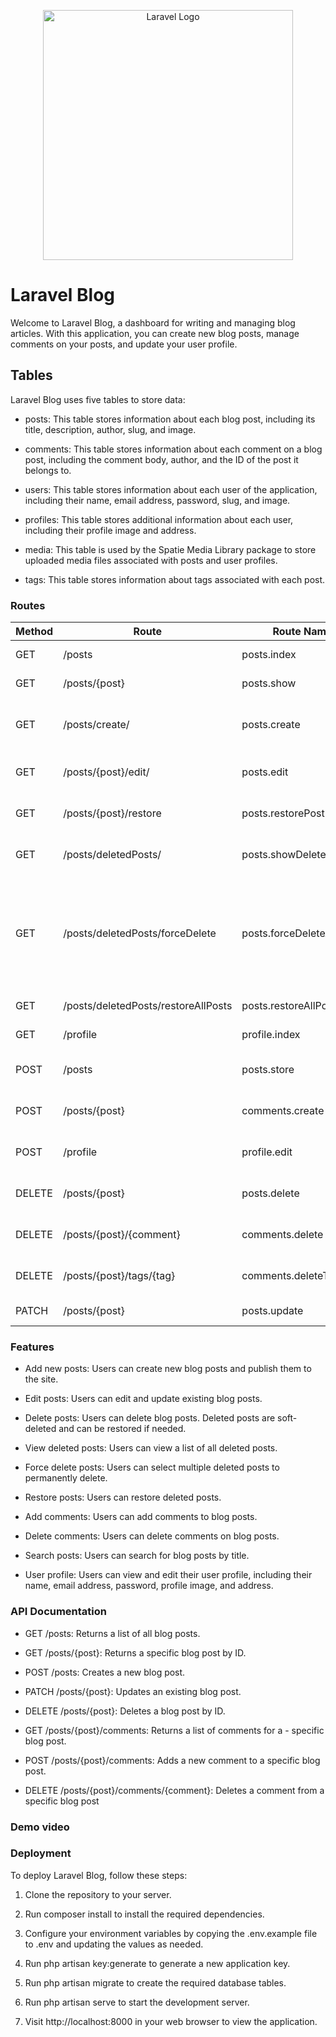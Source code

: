 <p align="center"><a href="https://laravel.com" target="_blank"><img src="https://raw.githubusercontent.com/laravel/art/master/logo-lockup/5%20SVG/2%20CMYK/1%20Full%20Color/laravel-logolockup-cmyk-red.svg" width="400" alt="Laravel Logo"></a></p>


# Laravel Blog

Welcome to Laravel Blog, a dashboard for writing and managing blog articles. With this application, you can create new blog posts, manage comments on your posts, and update your user profile.

## Tables
Laravel Blog uses five tables to store data:

* posts: This table stores information about each blog post, including its title, description, author, slug, and image.

* comments: This table stores information about each comment on a blog post, including the comment body, author, and the ID of the post it belongs to.

* users: This table stores information about each user of the application, including their name, email address, password, slug, and image.

* profiles: This table stores additional information about each user, including their profile image and address.

* media: This table is used by the Spatie Media Library package to store uploaded media files associated with posts and user profiles.

* tags: This table stores information about tags associated with each post.
### Routes 
| Method | Route | Route Name |Action |
| --- | --- | --- | --- |
| GET | /posts|posts.index | Get all posts |
| GET | /posts/{post}|posts.show|Get post by post ID|
| GET |/posts/create/|posts.create|Display form to create new post|
| GET | /posts/{post}/edit/|posts.edit|Display form to edit post|
|GET|/posts/{post}/restore|posts.restorePost|Restor Post by post ID|
| GET |/posts/deletedPosts/|posts.showDeletedPosts|Disply deleted posts|
| GET |/posts/deletedPosts/forceDelete|posts.forceDeleteAllPosts|Display Model to make user choose if he/she wants to force delete posts |
| GET |/posts/deletedPosts/restoreAllPosts|posts.restoreAllPosts|Restore all posts|
| GET |/profile|profile.index|Show user profile|
| POST | /posts| posts.store| Add post to Database |
| POST | /posts/{post} | comments.create | Add comment to post|
| POST | /profile | profile.edit  | Update user information|
| DELETE | /posts/{post} | posts.delete |Delete Post by post ID|
| DELETE |/posts/{post}/{comment}|comments.delete|Delete Comment from post|
|DELETE|/posts/{post}/tags/{tag}|comments.deleteTag|Delete Tage from post|
|PATCH|/posts/{post}|posts.update|Update Post|

### Features

- Add new posts: Users can create new blog posts and publish them to the site.

- Edit posts: Users can edit and update existing blog posts.

- Delete posts: Users can delete blog posts. Deleted posts are soft-deleted and can be restored if needed.

- View deleted posts: Users can view a list of all deleted posts.

- Force delete posts: Users can select multiple deleted posts to permanently delete.

- Restore posts: Users can restore deleted posts.

- Add comments: Users can add comments to blog posts.

- Delete comments: Users can delete comments on blog posts.

- Search posts: Users can search for blog posts by title.

- User profile: Users can view and edit their user profile, including their name, email address, password, profile image, and address.


### API Documentation
- GET /posts: Returns a list of all blog posts.

- GET /posts/{post}: Returns a specific blog post by ID.

- POST /posts: Creates a new blog post.
 
- PATCH /posts/{post}: Updates an existing blog post.
 
- DELETE /posts/{post}: Deletes a blog post by ID.
 
- GET /posts/{post}/comments: Returns a list of comments for a - specific blog post.
 
- POST /posts/{post}/comments: Adds a new comment to a specific blog post.

- DELETE /posts/{post}/comments/{comment}: Deletes a comment from a specific blog post
### Demo video




### Deployment
  To deploy Laravel Blog, follow these steps:

1. Clone the repository to your server.

2. Run composer install to install the required dependencies.

3. Configure your environment variables by copying the .env.example file to .env and updating the values as needed.

4. Run php artisan key:generate to generate a new application key.

5. Run php artisan migrate to create the required database tables.

6. Run php artisan serve to start the development server.

7. Visit http://localhost:8000 in your web browser to view the application.
